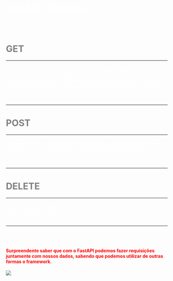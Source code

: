 <h1 style="color:white">FastAPI - Métodos</h1>
<br>
<br>


<h1 style="color:grey">GET</h1>
<hr>
<h6 style="color:white">O método HTTP GET é usado para ler (ou recuperar) uma representação 
de um recurso. No caminho “feliz” (ou sem erro), GET retorna uma representação 
em XML ou JSON e um código de resposta HTTP de 200 (OK). Em um caso de erro, 
na maioria das vezes ele retorna um 404 (NÃO ENCONTRADO) ou 400 (SOLICITAÇÃO INVÁLIDA).</h6>
<hr>


<h1 style="color:grey">POST</h1>
<hr>
<h6 style="color:white">O método POST é usado com mais frequência para criar novos recursos. Em particular
, é usado para criar recursos subordinados. Ou seja, subordinado a algum outro recurso.</h6>
<hr>

<h1 style="color:grey">DELETE</h1>
<hr>
<h6 style="color:white">DELETE é muito fácil de entender. Ele é usado para excluir um recurso identificado por um URI.</h6>
<hr>
<br>
<br>

<h4 style="color:red">Surpreendente saber que com o FastAPI podemos fazer requisições juntamente com nossos dados, sabendo que podemos utilizar
de outras formas o framework.</h4>

![]([https://tenor.com/view/dancing-boy-cowboy-gif-12550037])

